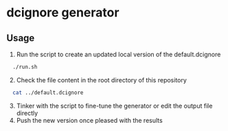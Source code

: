 # dcignore generator

## Usage
1. Run the script to create an updated local version of the default.dcignore
```bash
  ./run.sh
```
2. Check the file content in the root directory of this repository
```bash
  cat ../default.dcignore
```
3. Tinker with the script to fine-tune the generator or edit the output file directly
4. Push the new version once pleased with the results
